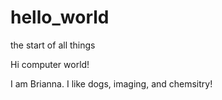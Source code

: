 # hello_world
the start of all things

Hi computer world!

I am Brianna. I like dogs, imaging, and chemsitry!
